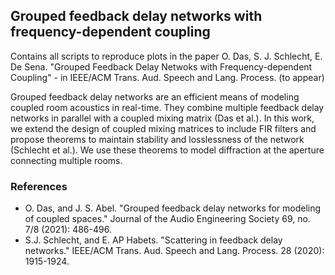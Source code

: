 <h2> Grouped feedback delay networks with frequency-dependent coupling </h2>

<p> Contains all scripts to reproduce plots in the paper O. Das, S. J. Schlecht, E. De Sena. "Grouped Feedback Delay Netwoks with Frequency-dependent Coupling" -  in IEEE/ACM Trans. Aud. Speech and Lang. Process. (to appear) </p>

<p> Grouped feedback delay networks are an efficient means of modeling coupled room acoustics in real-time. They combine multiple feedback delay networks in parallel with a coupled mixing matrix (Das et al.). In this work, we extend the design of coupled mixing matrices to include FIR filters and propose theorems to maintain stability and losslessness of the network (Schlecht et al.). We use these theorems to model diffraction at the aperture connecting multiple rooms. </p>

<h3> References </h3>

<ul>
	<li> O. Das, and J. S. Abel. "Grouped feedback delay networks for modeling of coupled spaces." Journal of the Audio Engineering Society 69, no. 7/8 (2021): 486-496. </li>
	<li> S.J. Schlecht, and E. AP Habets. "Scattering in feedback delay networks." IEEE/ACM Trans. Aud. Speech and Lang. Process. 28 (2020): 1915-1924.</li>
</ul>